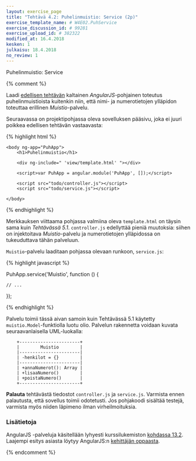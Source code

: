 ```yaml
---
layout: exercise_page
title: "Tehtävä 4.2: Puhelinmuistio: Service (2p)"
exercise_template_name: # W4E02.PuhService
exercise_discussion_id: # 99281
exercise_upload_id: # 382322
modified_at: 16.4.2018
kesken: 1
julkaisu: 18.4.2018
no_review: 1
---
```


Puhelinmuistio: Service

{% comment %}

Laadi [edellisen tehtävän](../tehtava41) kaltainen *AngularJS*-pohjainen toteutus puhelinmuistioista kuitenkin niin, että nimi- ja numerotietojen ylläpidon toteuttaa erillinen *Muistio*-palvelu.

Seuraavassa on projektipohjassa oleva sovelluksen pääsivu, joka ei juuri poikkea edellisen tehtävän vastaavasta:

{% highlight html %}

    <body ng-app="PuhApp">
        <h1>Puhelinmuistio</h1>

        <div ng-include=" 'view/template.html' "></div>

        <script>var PuhApp = angular.module('PuhApp', []);</script>

        <script src="todo/controller.js"></script>
        <script src="todo/service.js"></script>

    </body>

{% endhighlight %}

Merkkauksen viittaama pohjassa valmiina oleva `template.html` on täysin sama kuin *Tehtävässä 5.1*. `controller.js` edellyttää pieniä muutoksia: siihen on injektoitava *Muistio*-palvelu ja numerotietojen ylläpidossa on tukeuduttava tähän palveluun.

`Muistio`-palvelu laaditaan pohjassa olevaan runkoon, `service.js`:

{% highlight javascript %}

PuhApp.service('Muistio', function () {

    // ...

});

{% endhighlight %}

Palvelu toimii tässä aivan samoin kuin Tehtävässä 5.1 käytetty `muistio.Model`-funktiolla luotu olio. Palvelun rakennetta voidaan kuvata seuraavanlaisella UML-luokalla:

~~~
    +-----------------------+
    |        Muistio        |
    |-----------------------|
    | -henkilot = {}        |
    |-----------------------|
    | +annaNumerot(): Array |
    | +lisaaNumero()        |
    | +poistaNumero()       |
    +-----------------------+
~~~


**Palauta** tehtävästä tiedostot `controller.js` ja `service.js`. Varmista ennen palautusta, että sovellus toimii odotetusti. Jos pohjakoodi sisältää testejä, varmista myös niiden läpimeno ilman virheilmoituksia.

### Lisätietoja


AngularJS -palveluja käsitellään lyhyesti kurssilukemiston [kohdassa 13.2][weso-13.2]. Laajempi esitys asiasta löytyy AngularJS:n [kehittäjän oppaasta][guide].

[weso-13.2]: {{site.baseurl}}/weso/#13.2-Palvelut-(services)
[guide]: https://docs.angularjs.org/guide/services

{% endcomment %}
